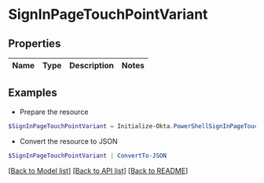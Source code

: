 # SignInPageTouchPointVariant
## Properties

Name | Type | Description | Notes
------------ | ------------- | ------------- | -------------

## Examples

- Prepare the resource
```powershell
$SignInPageTouchPointVariant = Initialize-Okta.PowerShellSignInPageTouchPointVariant 
```

- Convert the resource to JSON
```powershell
$SignInPageTouchPointVariant | ConvertTo-JSON
```

[[Back to Model list]](../README.md#documentation-for-models) [[Back to API list]](../README.md#documentation-for-api-endpoints) [[Back to README]](../README.md)

